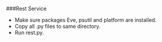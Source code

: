 ###Rest Service
*  Make sure packages Eve, psutil and platform are installed.  
*  Copy all .py files to same directory.   
*  Run rest.py.  

